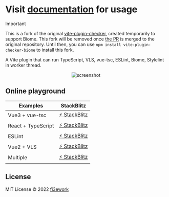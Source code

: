 # Visit [documentation](https://vite-plugin-checker.netlify.app) for usage


> [!IMPORTANT]  
> This is a fork of the original [vite-plugin-checker](https://github.com/fi3ework/vite-plugin-checker), created temporarily to support Biome.
> This fork will be removed once [the PR](https://github.com/fi3ework/vite-plugin-checker/pull/316) is merged to the original repository.
> Until then, you can use `npm install vite-plugin-checker-biome` to install this fork.

A Vite plugin that can run TypeScript, VLS, vue-tsc, ESLint, Biome, Stylelint in worker thread.

<p align="center">
  <img alt="screenshot" src="https://user-images.githubusercontent.com/12322740/152739742-7444ee62-9ca7-4379-8f02-495c612ecc5c.png">
</p>

## Online playground

| Examples           | StackBlitz                                                       |
| ------------------ | ---------------------------------------------------------------- |
| Vue3 + vue-tsc     | [⚡️ StackBlitz](https://stackblitz.com/edit/vitejs-vite-e8pddl) |
| React + TypeScript | [⚡️ StackBlitz](https://stackblitz.com/edit/vitejs-vite-b4zcev) |
| ESLint             | [⚡️ StackBlitz](https://stackblitz.com/edit/vitejs-vite-l1ritu) |
| Vue2 + VLS         | [⚡️ StackBlitz](https://stackblitz.com/edit/vitejs-vite-kpffk5) |
| Multiple           | [⚡️ StackBlitz](https://stackblitz.com/edit/vitejs-vite-mb4ea6) |

## License

MIT License © 2022 [fi3ework](https://github.com/fi3ework)

